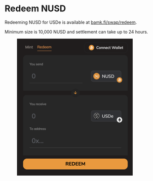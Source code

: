 # Redeem NUSD

Redeeming NUSD for USDe is available at [bamk.fi/swap/redeem](https://www.bamk.fi/swap/redeem).

Minimum size is 10,000 NUSD and settlement can take up to 24 hours.&#x20;

<figure><img src="../.gitbook/assets/image (3).png" alt="" width="375"><figcaption></figcaption></figure>

